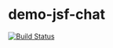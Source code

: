 demo-jsf-chat
====================

[![Build Status](https://travis-ci.org/romajs/demo-jsf-chat.svg?branch=master)](https://travis-ci.org/romajs/demo-jsf-chat)